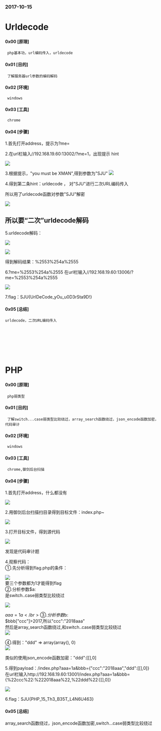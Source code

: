 ###  2017-10-15


# Urldecode
#### 0x00 [原理]
     php基本功，url编码传入，urldecode
#### 0x01 [目的]
     了解服务器url参数的编码解码
#### 0x02 [环境]
     windows
#### 0x03 [工具]
     chrome
#### 0x04 [步骤]

1.首先打开address，提示为?me=

2.在url栏输入//192.168.19.60:13002/?me=1，出现提示 hint

![](/files_for_wp/urldecode_1.png)

3.根据提示，"you must be XMAN",得到参数为"SJU"
![](/files_for_wp/urldecode_2.png)

4.得到第二条hint：urldecode ，  对"SJU"进行二次URL编码传入

  所以用了urldecode函数对参数"SJU"解密

![](/files_for_wp/urldecode_3.png)

##  所以要“二次”urldecode解码

5.urldecode解码：

![](/files_for_wp/urldecode_5.png)

![](/files_for_wp/urldecode_4.png)

得到解码结果：%2553%254a%2555

6.?me=%2553%254a%2555
 在url栏输入//192.168.19.60:13006/?me=%2553%254a%2555

![](/files_for_wp/urldecode_6.png)

7.flag：SJU{UrlDeCode_yOu_u0D3rSta9D!}

#### 0x05 [总结]
    urldecode，二次URL编码传入
</br>
</br>
</br>
</br>
</br>






# PHP

#### 0x00 [原理]
     php弱类型
#### 0x01 [目的]
     了解switch...case弱类型比较绕过，array_search函数绕过，json_encode函数加密，代码审计
#### 0x02 [环境]
     windows
#### 0x03 [工具]
     chrome,御剑后台扫描
#### 0x04 [步骤]

1.首先打开address，什么都没有

![](/files_for_wp/PHP_1.png)

2.用御剑后台扫描扫目录得到目标文件：index.php~

![](/files_for_wp/PHP_2.png)

3.打开目标文件，得到源代码

 ![](/files_for_wp/PHP_3.png)  

  发现是代码审计题

4.观察代码：</br>
 ①.先分析得到flag.php的条件：

 ![](/files_for_wp/PHP_4.png)  </br>
 要三个参数都为1才能得到flag</br>
 ②.分析参数$a:</br>
  是switch..case弱类型比较绕过</br>

 ![](/files_for_wp/PHP_5.png)

 $aaa=1a</br>
 ③.分析参数$b:</br>
   $bbb["ccc"]>2017,所以"ccc":"2018aaa"</br>
   然后是array_search函数绕过,和switch..case弱类型比较绕过</br>
   ![](/files_for_wp/PHP_6.png)

 ④.得到："ddd" => array(array(), 0)</br>
   ![](/files_for_wp/PHP_8.png) 

   类似的使用json_encode函数加密："ddd":[[],0]

5.得到payload：/index.php?aaa=1a&bbb={"ccc":"2018aaa","ddd":[[],0]}</br>
  在url栏输入http://192.168.19.60:13001/index.php?aaa=1a&bbb={%22ccc%22:%222018aaa%22,%22ddd%22:[[],0]}

![](/files_for_wp/PHP_7.png)  

6.flag：SJU{PHP_15_Th3_B35T_L4N6U463}


#### 0x05 [总结]
   array_search函数绕过，json_encode函数加密,switch...case弱类型比较绕过
